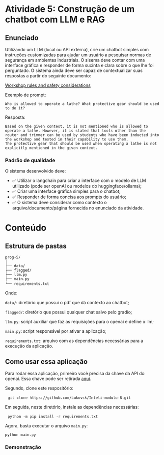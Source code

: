 # Atividade 5: Construção de um chatbot com LLM e RAG

## Enunciado

Utilizando um LLM (local ou API externa), crie um chatbot simples com instruções customizadas para ajudar um usuário a pesquisar normas de segurança em ambientes industriais. O sisema deve contar com uma interface gráfica e responder de forma sucinta e clara sobre o que lhe foi perguntado. O sistema ainda deve ser capaz de contextualizar suas respostas a partir do seguinte documento:

[Workshop rules and safety considerations](https://www.deakin.edu.au/students/study-support/faculties/sebe/abe/workshop/rules-safety)

Exemplo de prompt:

<pre><code>Who is allowed to operate a lathe? What protective gear should be used to do it?</code></pre>

Resposta:

<pre><code>Based on the given context, it is not mentioned who is allowed to operate a lathe. However, it is stated that tools other than the router and trimmer can be used by students who have been inducted into the workshop and tested in their capability to use them. 
The protective gear that should be used when operating a lathe is not explicitly mentioned in the given context.</code></pre>

### Padrão de qualidade

O sistema desenvolvido deve:

- ✅ Utilizar o langchain para criar a interface com o modelo de LLM utilizado (pode ser openAI ou modelos do huggingface/ollama);
- ✅ Criar uma interface gráfica simples para o chatbot;
- ✅ Responder de forma concisa aos prompts do usuário;
- ✅ O sistema deve considerar como contexto o arquivo/documento/página fornecida no enunciado da atividade.

# Conteúdo

## Estrutura de pastas
<pre><code>prog-5/
│
├── data/
├── flagged/
├── llm.py
├── main.py
└── requirements.txt</code> </pre>
Onde:

```data/```: diretório que possui o pdf que dá contexto ao chatbot;

```flagged/```: diretório que possui qualquer chat salvo pelo gradio;

```llm.py```: script auxiliar que faz as requisições para o openai e define o llm;

```main.py```: script responsável por ativar a aplicação;

```requirements.txt```: arquivo com as dependências necessárias para a execução da aplicação.

## Como usar essa aplicação

Para rodar essa aplicação, primeiro você precisa da chave da API do openai. Essa chave pode ser retirada [aqui](https://platform.openai.com/api-keys).

Segundo, clone este respositório:

<pre> <code>git clone https://github.com/Lukovsk/Inteli-modulo-8.git </code> </pre>

Em seguida, neste diretório, instale as dependências necessárias:

<pre> <code>python -m pip install -r requirements.txt</code> </pre>

Agora, basta executar o arquivo ```main.py```:

<pre><code>python main.py</code></pre> 

### Demonstração


